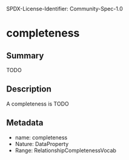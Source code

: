 SPDX-License-Identifier: Community-Spec-1.0

# completeness

## Summary

TODO

## Description

A completeness is TODO

## Metadata

- name: completeness
- Nature: DataProperty
- Range: RelationshipCompletenessVocab

